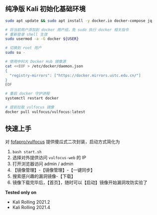 ## 纯净版 Kali 初始化基础环境

```bash
sudo apt update && sudo apt install -y docker.io docker-compose jq

# 将当前用户添加到 docker 用户组，免 sudo 执行 docker 相关指令
# 重新登录 shell 生效
sudo usermod -a -G docker ${USER}

# 切换到 root 用户
sudo su -

# 使用中科大 Docker Hub 镜像源
cat <<EOF > /etc/docker/daemon.json
{
  "registry-mirrors": ["https://docker.mirrors.ustc.edu.cn/"]
}
EOF

# 重启 docker 守护进程
systemctl restart docker

# 提前拉取 vulfocus 镜像
docker pull vulfocus/vulfocus:latest
```

## 快速上手

对 [fofapro/vulfocus](https://github.com/fofapro/vulfocus) 提供傻瓜式二次封装，启动方式简化为

1. `bash start.sh`
2. 选择对外提供访问 `vulfocus-web` 的 IP
3. 打开浏览器访问 admin / admin
4. 【镜像管理】-【镜像管理】-【一键同步】
5. 搜索感兴趣的漏洞镜像-【下载】
6. 镜像下载完毕后，【首页】，随时可以【启动】镜像开始漏洞攻防实验了

**Tested only on**

- Kali Rolling 2021.2
- Kali Rolling 2021.4


